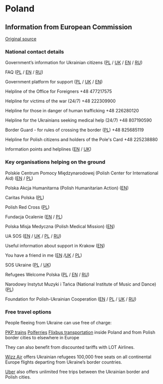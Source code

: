 # Poland
## Information from European Commission

[Original source ](https://ec.europa.eu/info/strategy/priorities-2019-2024/stronger-europe-world/eu-solidarity-ukraine/eu-assistance-ukraine/information-people-fleeing-war-ukraine)

### National contact details

Government’s information for Ukrainian citizens ([PL](https://www.gov.pl/web/ua-pl) / [UK](https://www.gov.pl/web/ua-pl) / [EN](https://www.gov.pl/web/ua-en) / [RU](https://www.gov.pl/web/ua-ru))

FAQ ([PL](https://www.gov.pl/web/udsc) / [EN](https://www.gov.pl/web/udsc-en) / [RU](https://www.gov.pl/web/udsc-ru))

Government platform for support ([PL](https://pomagamukrainie.gov.pl/) / [UK](https://pomagamukrainie.gov.pl/) / [EN](https://pomagamukrainie.gov.pl/))

Helpline of the Office for Foreigners +48 477217575

Helpline for victims of the war (24/7) +48 222309900

Helpline for those in danger of human trafficking +48 226280120

Helpline for the Ukrainians seeking medical help (24/7) +48 807190590

Border Guard - for rules of crossing the border ([PL](https://www.strazgraniczna.pl/pl/aktualnosci/informacje-o-granicy-polsko-uk)) +48 825685119

Helpline for Polish citizens and holders of the Pole's Card +48 225238880

Information points and helplines ([EN](https://www.gov.pl/web/ua) / [UK](https://www.gov.pl/web/ua))

### Key organisations helping on the ground

Polskie Centrum Pomocy Międzynarodowej (Polish Center for International Aid) ([EN](https://pcpm.org.pl/en/about-us/support-us) / [PL](https://pcpm.org.pl/))

Polska Akcja Humanitarna (Polish Humanitarian Action) ([EN](https://www.pah.org.pl/en/donate/))

Caritas Polska ([PL](https://caritas.pl/formularz/))

Polish Red Cross ([PL](https://pck.pl/na-pomoc-ukrainie/))

Fundacja Ocalenie ([EN](https://crm.ocalenie.org.pl/civicrm/contribute/transact?reset=1&id=3&lang=en) / [PL](https://crm.ocalenie.org.pl/civicrm/contribute/transact?reset=1&id=3&lang=pl))

Polska Misja Medyczna (Polish Medical Mission) ([EN](https://pmm.org.pl/en/ukraine-urgent-medical-aid))

UA SOS ([EN](https://uasos.org/en) / [UK](https://uasos.org/ua) / [PL](https://uasos.org/) / [RU](https://uasos.org/ru))

Useful information about support in Krakow ([EN](https://krakowexpats.pl/community/ukraine/#organisations_resources))

You have a friend in me ([EN](https://www.druhawemniemasz.com/en) /[UK](https://www.druhawemniemasz.com/) / [PL](https://www.druhawemniemasz.com/))

SOS Ukraine ([PL](https://sosdlaedukacji.pl/sos-dla-ukrainy/) / [UK](https://sosdlaedukacji.pl/sos-dla-ukrainy/))

Refugees Welcome Polska ([PL](https://refugeeswelcome.pl/rejestracja-uchodzcy/) / [EN](https://refugeeswelcome.pl/refugee-registration/) / [RU](https://refugeeswelcome.pl/refugee-registration-ru/))

Narodowy Instytut Muzyki i Tańca (National Institute of Music and Dance) ([PL](https://nimit.pl/aktualnosci/solidarni-z-ukraina-%D1%81%D0%BE%D0%BB%D1%96%D0%B4%D0%B0%D1%80%D0%BD%D1%96-%D0%B7-%D1%83%D0%BA%D1%80%D0%B0%D1%97%D0%BD%D0%BE%D1%8E/?fbclid=IwAR0LgiDeM49gs8OKrm7f9-IoWX_uT_vFVGwMeitX6sq4Kzo4sl8KsrVpZ0c))

Foundation for Polish-Ukrainian Cooperation ([EN](https://u-work.pl/en/nasze-dzialania/1784-2/) / [PL](https://u-work.pl/nasze-dzialania/punkt-informacyjny-dla-obcokrajowcow/) / [UK](https://u-work.pl/uk/nasze-dzialania/1777-2/) / [RU](https://u-work.pl/ru/nasze-dzialania/1781-2/))

### Free travel options

People fleeing from Ukraine can use free of charge:

[PKP trains](https://www.intercity.pl/pl/site/o-nas/dzial-prasowy/aktualnosci/railway-aid-to-ukraine.html)
[Polferries](https://polferries.pl/)
[Flixbus transportation](https://corporate.flixbus.com/flixbus-supports-ukraine/)  inside Poland and from Polish border cities to elsewhere in Europe

They can also benefit from discounted tariffs with LOT Airlines.

[Wizz Air](https://wizzair.com/#/rescue) offers Ukrainian refugees 100,000 free seats on all continental Europe flights departing from Ukraine’s border countries.

[Uber](https://www.uber.com/uk-UA/newsroom/update-on-our-support-for-ukraine/) also offers unlimited free trips between the Ukrainian border and Polish cities.